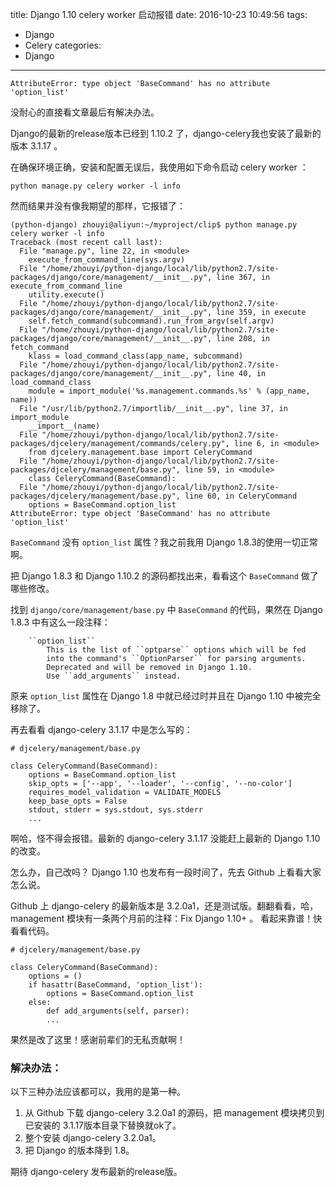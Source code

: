 title: Django 1.10 celery worker 启动报错
date: 2016-10-23 10:49:56
tags:
- Django
- Celery
categories:
- Django
---

```
AttributeError: type object 'BaseCommand' has no attribute 'option_list'
```
<!--more-->

没耐心的直接看文章最后有解决办法。

Django的最新的release版本已经到 1.10.2 了，django-celery我也安装了最新的版本 3.1.17 。

在确保环境正确，安装和配置无误后，我使用如下命令启动 celery worker ：
```
python manage.py celery worker -l info
```

然而结果并没有像我期望的那样，它报错了：
```
(python-django) zhouyi@aliyun:~/myproject/clip$ python manage.py celery worker -l info
Traceback (most recent call last):
  File "manage.py", line 22, in <module>
    execute_from_command_line(sys.argv)
  File "/home/zhouyi/python-django/local/lib/python2.7/site-packages/django/core/management/__init__.py", line 367, in execute_from_command_line
    utility.execute()
  File "/home/zhouyi/python-django/local/lib/python2.7/site-packages/django/core/management/__init__.py", line 359, in execute
    self.fetch_command(subcommand).run_from_argv(self.argv)
  File "/home/zhouyi/python-django/local/lib/python2.7/site-packages/django/core/management/__init__.py", line 208, in fetch_command
    klass = load_command_class(app_name, subcommand)
  File "/home/zhouyi/python-django/local/lib/python2.7/site-packages/django/core/management/__init__.py", line 40, in load_command_class
    module = import_module('%s.management.commands.%s' % (app_name, name))
  File "/usr/lib/python2.7/importlib/__init__.py", line 37, in import_module
    __import__(name)
  File "/home/zhouyi/python-django/local/lib/python2.7/site-packages/djcelery/management/commands/celery.py", line 6, in <module>
    from djcelery.management.base import CeleryCommand
  File "/home/zhouyi/python-django/local/lib/python2.7/site-packages/djcelery/management/base.py", line 59, in <module>
    class CeleryCommand(BaseCommand):
  File "/home/zhouyi/python-django/local/lib/python2.7/site-packages/djcelery/management/base.py", line 60, in CeleryCommand
    options = BaseCommand.option_list
AttributeError: type object 'BaseCommand' has no attribute 'option_list'
```

`BaseCommand` 没有 `option_list` 属性？我之前我用 Django 1.8.3的使用一切正常啊。

把 Django 1.8.3 和 Django 1.10.2 的源码都找出来，看看这个 `BaseCommand` 做了哪些修改。

找到 `django/core/management/base.py` 中 `BaseCommand` 的代码，果然在 Django 1.8.3 中有这么一段注释：
```
    ``option_list``
        This is the list of ``optparse`` options which will be fed
        into the command's ``OptionParser`` for parsing arguments.
        Deprecated and will be removed in Django 1.10.
        Use ``add_arguments`` instead.
```
原来 `option_list` 属性在 Django 1.8 中就已经过时并且在 Django 1.10 中被完全移除了。

再去看看 django-celery 3.1.17 中是怎么写的：

```
# djcelery/management/base.py 

class CeleryCommand(BaseCommand):
    options = BaseCommand.option_list
    skip_opts = ['--app', '--loader', '--config', '--no-color']
    requires_model_validation = VALIDATE_MODELS
    keep_base_opts = False
    stdout, stderr = sys.stdout, sys.stderr
    ...
```

啊哈，怪不得会报错。最新的 django-celery 3.1.17 没能赶上最新的 Django 1.10 的改变。

怎么办，自己改吗？ Django 1.10 也发布有一段时间了，先去 Github 上看看大家怎么说。

Github 上 django-celery 的最新版本是 3.2.0a1，还是测试版。翻翻看看，哈，management 模块有一条两个月前的注释：Fix Django 1.10+ 。
看起来靠谱！快看看代码。
```
# djcelery/management/base.py 

class CeleryCommand(BaseCommand):
    options = ()
    if hasattr(BaseCommand, 'option_list'):
        options = BaseCommand.option_list
    else:
        def add_arguments(self, parser):
        ...
```
果然是改了这里！感谢前辈们的无私贡献啊！

### 解决办法：
以下三种办法应该都可以，我用的是第一种。
1. 从 Github 下载 django-celery 3.2.0a1 的源码，把 management 模块拷贝到已安装的 3.1.17版本目录下替换就ok了。
2. 整个安装 django-celery 3.2.0a1。
3. 把 Django 的版本降到 1.8。

期待 django-celery 发布最新的release版。
